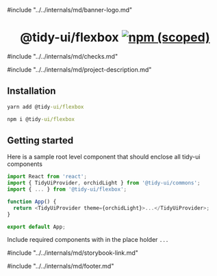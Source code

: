 #include "../../internals/md/banner-logo.md"

<h1 align="center">
  @tidy-ui/flexbox
  <a href="https://www.npmjs.com/package/@tidy-ui/flexbox">
    <img alt="npm (scoped)" src="https://img.shields.io/npm/v/@tidy-ui/flexbox" />
  </a>
</h1>
#include "../../internals/md/checks.md"

#include "../../internals/md/project-description.md"

## Installation

```cmd
yarn add @tidy-ui/flexbox
```

```cmd
npm i @tidy-ui/flexbox
```

## Getting started

Here is a sample root level component that should enclose all tidy-ui components

```typescript
import React from 'react';
import { TidyUiProvider, orchidLight } from '@tidy-ui/commons';
import { ... } from '@tidy-ui/flexbox';

function App() {
  return <TidyUiProvider theme={orchidLight}>...</TidyUiProvider>;
}

export default App;
```

Include required components with in the place holder `...`

#include "../../internals/md/storybook-link.md"

#include "../../internals/md/footer.md"
